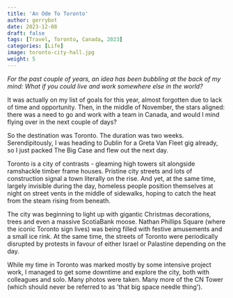 ```yaml
---
title: 'An Ode To Toronto'
author: gerrybot
date: 2023-12-08
draft: false
tags: [Travel, Toronto, Canada, 2023]
categories: [Life]
image: toronto-city-hall.jpg
weight: 5
---
```


_For the past couple of years, an idea has been bubbling at the back of my mind: What if you could live and work somewhere else in the world?_
<!--more-->

It was actually on my list of goals for this year, almost forgotten due to lack of time and opportunity. Then, in the middle of November, the stars aligned: there was a need to go and work with a team in Canada, and would I mind flying over in the next couple of days? 

So the destination was Toronto. The duration was two weeks. Serendipitously, I was heading to Dublin for a Greta Van Fleet gig already, so I just packed The Big Case and flew out the next day.

Toronto is a city of contrasts - gleaming high towers sit alongside ramshackle timber frame houses. Pristine city streets and lots of construction signal a town literally on the rise. And yet, at the same time, largely invisible during the day, homeless people position themselves at night on street vents in the middle of sidewalks, hoping to catch the heat from the steam rising from beneath.

The city was beginning to light up with gigantic Christmas decorations, trees and even a massive ScotiaBank moose. Nathan Phillips Square (where the iconic Toronto sign lives) was being filled with festive amusements and a small ice rink. At the same time, the streets of Toronto were periodically disrupted by protests in favour of either Israel or Palastine depending on the day. 

While my time in Toronto was marked mostly by some intensive project work, I managed to get some downtime and explore the city, both with colleagues and solo. Many photos were taken. Many more of the CN Tower (which should never be referred to as 'that big space needle thing').

